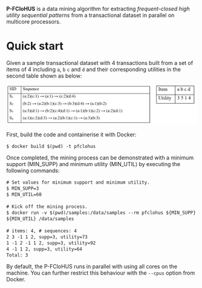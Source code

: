 **P-FCloHUS** is a data mining algorithm for extracting <em>frequent-closed high utility sequential patterns</em> from a transactional dataset in parallel on multicore processors.

<h1>Quick start</h1>

Given a sample transactional dataset with 4 transactions built from a set of items of 4 including `a`, `b` `c` and `d` and their corresponding utilities in the second table shown as below: 

![](samples.png)

First, build the code and containerise it with Docker:

    $ docker build $(pwd) -t pfclohus

Once completed, the mining process can be demonstrated with a minimum support (MIN_SUPP) and minimum utility (MIN_UTIL) by executing the following commands:

    # Set values for minimum support and minimum utility.
    $ MIN_SUPP=3
    $ MIN_UTIL=60

    # Kick off the mining process.
    $ docker run -v $(pwd)/samples:/data/samples --rm pfclohus ${MIN_SUPP} ${MIN_UTIL} /data/samples

    # items: 4, # sequences: 4
    2 3 -1 1 2, supp=3, utility=73
    1 -1 2 -1 1 2, supp=3, utility=92
    4 -1 1 2, supp=3, utility=64
    Total: 3

By default, the P-FCloHUS runs in parallel with using all cores on the machine. You can further restrict this behaviour with the `--cpus` option from Docker.

